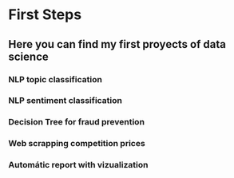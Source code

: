 # First Steps

## Here you can find my first proyects of data science

### NLP topic classification

### NLP sentiment classification 

### Decision Tree for fraud prevention

### Web scrapping competition prices

### Automátic report with vizualization
